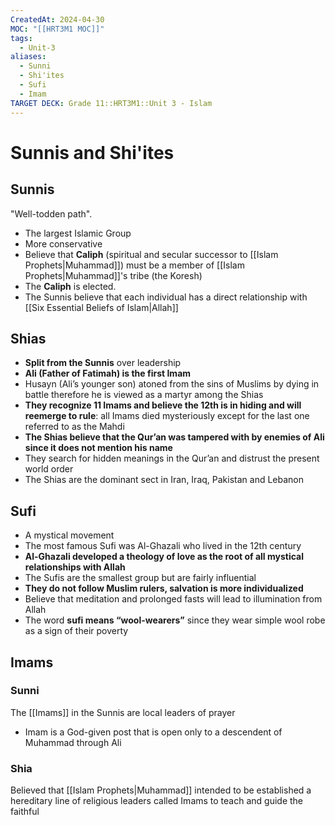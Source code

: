 ```yaml
---
CreatedAt: 2024-04-30
MOC: "[[HRT3M1 MOC]]"
tags:
  - Unit-3
aliases:
  - Sunni
  - Shi'ites
  - Sufi
  - Imam
TARGET DECK: Grade 11::HRT3M1::Unit 3 - Islam
---
```

# Sunnis and Shi'ites

## Sunnis
"Well-todden path".
- The largest Islamic Group
- More conservative
- Believe that **Caliph** (spiritual and secular successor to [[Islam Prophets|Muhammad]]) must be a member of [[Islam Prophets|Muhammad]]'s tribe (the Koresh)
- The **Caliph** is elected.
- The Sunnis believe that each individual has a direct relationship with [[Six Essential Beliefs of Islam|Allah]]


## Shias
- **Split from the Sunnis** over leadership
- **Ali (Father of Fatimah) is the first Imam**
- Husayn (Ali’s younger son) atoned from the sins of Muslims by dying in battle therefore he is viewed as a martyr among the Shias
- **They recognize 11 Imams and believe the 12th is in hiding and will reemerge to rule**: all Imams died mysteriously except for the last one referred to as the Mahdi
- **The Shias believe that the Qur’an was tampered with by enemies of Ali since it does not mention his name**
- They search for hidden meanings in the Qur’an and distrust the present world order
- The Shias are the dominant sect in Iran, Iraq, Pakistan and Lebanon


## Sufi
- A mystical movement
- The most famous Sufi was Al-Ghazali who lived in the 12th century
- **Al-Ghazali developed a theology of love as the root of all mystical relationships with Allah**
- The Sufis are the smallest group but are fairly influential
- **They do not follow Muslim rulers, salvation is more individualized**
- Believe that meditation and prolonged fasts will lead to illumination from Allah
- The word **sufi means “wool-wearers”** since they wear simple wool robe as a sign of their poverty


## Imams
### Sunni
The [[Imams]] in the Sunnis are local leaders of prayer
- Imam is a God-given post that is open only to a descendent of Muhammad through Ali

### Shia
Believed that [[Islam Prophets|Muhammad]] intended to be established a hereditary line of religious leaders called Imams to teach and guide the faithful

